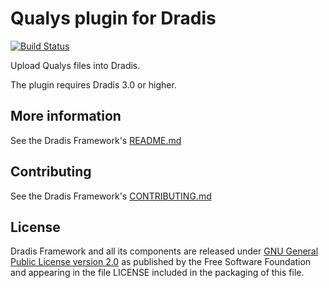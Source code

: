 # Qualys plugin for Dradis

[![Build Status](https://secure.travis-ci.org/dradis/dradis-qualys.png?branch=master)](http://travis-ci.org/dradis/dradis-qualys)

Upload Qualys files into Dradis.

The plugin requires Dradis 3.0 or higher.


## More information

See the Dradis Framework's [README.md](https://github.com/dradis/dradisframework/blob/master/README.md)


## Contributing

See the Dradis Framework's [CONTRIBUTING.md](https://github.com/dradis/dradisframework/blob/master/CONTRIBUTING.md)


## License

Dradis Framework and all its components are released under [GNU General Public License version 2.0](http://www.gnu.org/licenses/old-licenses/gpl-2.0.html) as published by the Free Software Foundation and appearing in the file LICENSE included in the packaging of this file.

